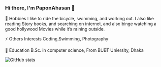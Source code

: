### Hi there, I'm PaponAhasan 👋

💬 Hobbies
I like to ride the bicycle, swimming, and working out. I also like reading Story books, and searching on internet, and also binge watching a good hollywood Movies while it’s raining outside.

⚡ Others Interests
Coding,Swimming, Photography

💬 Education
B.Sc. in computer science, From BUBT Uniersity, Dhaka

![GitHub stats](https://github-readme-stats.vercel.app/api?username=PaponAhasan&show_icons=true)

<!--
**PaponAhasan/PaponAhasan** is a ✨ _special_ ✨ repository because its `README.md` (this file) appears on your GitHub profile.

Here are some ideas to get you started:

- 🔭 I’m currently working on ...
- 🌱 I’m currently learning ...
- 👯 I’m looking to collaborate on ...
- 🤔 I’m looking for help with ...
- 💬 Ask me about ...
- 📫 How to reach me: ...
- 😄 Pronouns: ...
- ⚡ Fun fact: ...
-->
